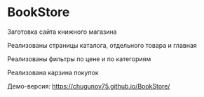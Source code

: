 # BookStore

Заготовка сайта книжного магазина

Реализованы страницы каталога, отдельного товара и главная

Реализованы фильтры по цене и по категориям

Реализована карзина покупок

Демо-версия: https://chugunov75.github.io/BookStore/
